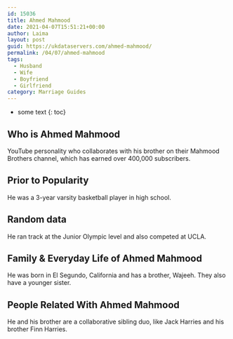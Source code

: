 ```yaml
---
id: 15036
title: Ahmed Mahmood
date: 2021-04-07T15:51:21+00:00
author: Laima
layout: post
guid: https://ukdataservers.com/ahmed-mahmood/
permalink: /04/07/ahmed-mahmood
tags:
  - Husband
  - Wife
  - Boyfriend
  - Girlfriend
category: Marriage Guides
---
```


* some text
{: toc}


## Who is Ahmed Mahmood
                  
                  
                  
YouTube personality who collaborates with his brother on their Mahmood Brothers channel, which has earned over 400,000 subscribers.
                  
              
            
              
            
                
                
                
## Prior to Popularity
                  
                  
                  
He was a 3-year varsity basketball player in high school.
                  
              
            
              
            
                
                
                
## Random data
                  
                  
                  
He ran track at the Junior Olympic level and also competed at UCLA.
                  
              
            
              
            
                
                
                
## Family & Everyday Life of Ahmed Mahmood
                  
                  
                  
He was born in El Segundo, California and has a brother, Wajeeh. They also have a younger sister.
                  
              
            
              
            
                
                
                
## People Related With Ahmed Mahmood
                  
                  
                  
He and his brother are a collaborative sibling duo, like Jack Harries and his brother Finn Harries.
                  
              
            
              
            
                
              
            
              
              
            
            
              
            
          
          
          